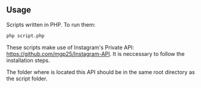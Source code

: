 ## Usage

Scripts written in PHP. To run them:

```bash
php script.php
```

These scripts make use of Instagram's Private API: https://github.com/mgp25/Instagram-API. It is neccessary to follow the installation steps.

The folder where is located this API should be in the same root directory as the script folder.